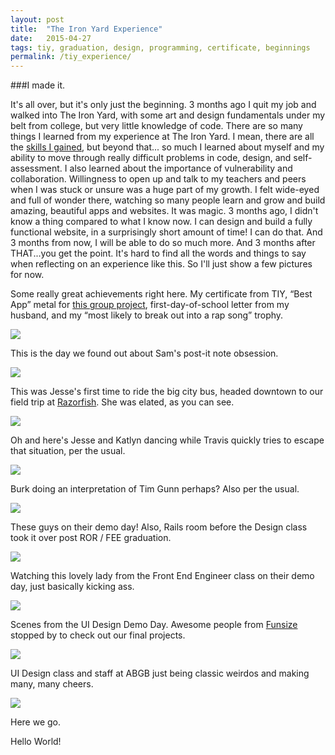 ```yaml
---
layout: post
title:  "The Iron Yard Experience"  
date:   2015-04-27
tags: tiy, graduation, design, programming, certificate, beginnings
permalink: /tiy_experience/
---
```


###I made it.
 
It's all over, but it's only just the beginning. 3 months ago I quit my job and walked into The Iron Yard, with some art and design fundamentals under my belt from college, but very little knowledge of code. There are so many things I learned from my experience at The Iron Yard. I mean, there are all the <a href="http://dawndelatte.com/about.html">skills I gained</a>, but beyond that... so much I learned about myself and my ability to move through really difficult problems in code, design, and self-assessment. I also learned about the importance of vulnerability and collaboration. Willingness to open up and talk to my teachers and peers when I was stuck or unsure was a huge part of my growth. I felt wide-eyed and full of wonder there, watching so many people learn and grow and build amazing, beautiful apps and websites. It was magic. 3 months ago, I didn't know a thing compared to what I know now. I can design and build a fully functional website, in a surprisingly short amount of time! I can do that. And 3 months from now, I will be able to do so much more. And 3 months after THAT...you get the point. It's hard to find all the words and things to say when reflecting on an experience like this. So I'll just show a few pictures for now.  

Some really great achievements right here. My certificate from TIY, “Best App” metal for <a href="http://dawndelatte.com/portfolio/tiy_hackathon.html">this group project</a>, first-day-of-school letter from my husband, and my “most likely to break out into a rap song” trophy.

<img src="../journal_assets/certificate2.jpg">

This is the day we found out about Sam's post-it note obsession.

<img src="../journal_assets/postits.jpg">

This was Jesse's first time to ride the big city bus, headed downtown to our field trip at <a href="http://www.razorfish.com/">Razorfish</a>. She was elated, as you can see. 

<img src="../journal_assets/jesse_bus.jpg">


Oh and here's Jesse and Katlyn dancing while Travis quickly tries to escape that situation, per the usual.

<img src="../journal_assets/dance.jpg">


Burk doing an interpretation of Tim Gunn perhaps? Also per the usual.

<img src="../journal_assets/burk.jpg">

These guys on their demo day! Also, Rails room before the Design class took it over post ROR / FEE graduation.

<img src="../journal_assets/rails_room.jpg">

Watching this lovely lady from the Front End Engineer class on their demo day, just basically kicking ass.

<img src="../journal_assets/erika_demo.jpg">

Scenes from the UI Design Demo Day. Awesome people from <a href="http://funsize.co/">Funsize</a> stopped by to check out our final projects.

<img src="../journal_assets/funsize.jpg">

UI Design class and staff at ABGB just being classic weirdos and making many, many cheers.

<img src="../journal_assets/class.jpg">


Here we go.

Hello World!

